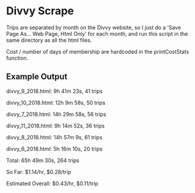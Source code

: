 # Divvy Scrape

Trips are separated by month on the Divvy website, so I just do a 'Save Page As... Web Page, Html Only' for each month, and run this script in the same directory as all the html files.

Cost / number of days of membership are hardcoded in the printCostStats function.

## Example Output

divvy_9_2018.html: 9h 41m 23s, 41 trips

divvy_10_2018.html: 12h 9m 58s, 50 trips

divvy_7_2018.html: 14h 29m 58s, 56 trips

divvy_11_2018.html: 9h 14m 52s, 36 trips

divvy_8_2018.html: 14h 57m 9s, 61 trips

divvy_6_2018.html: 5h 16m 10s, 20 trips

Total: 65h 49m 30s, 264 trips

So Far: $1.14/hr, $0.28/trip

Estimated Overall: $0.43/hr, $0.11/trip
